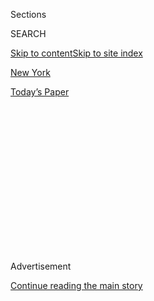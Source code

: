 <div id="app">

<div>

<div>

<div>

<div class="NYTAppHideMasthead css-1q2w90k e1suatyy0">

<div class="section css-ui9rw0 e1suatyy2">

<div class="css-eph4ug er09x8g0">

<div class="css-6n7j50">

</div>

<span class="css-1dv1kvn">Sections</span>

<div class="css-10488qs">

<span class="css-1dv1kvn">SEARCH</span>

</div>

[Skip to content](#site-content)[Skip to site index](#site-index)

</div>

<div id="masthead-section-label" class="css-1wr3we4 eaxe0e00">

[New
York](https://www.nytimes3xbfgragh.onion/section/nyregion)

</div>

<div class="css-10698na e1huz5gh0">

</div>

</div>

<div id="masthead-bar-one" class="section hasLinks css-15hmgas e1csuq9d3">

<div class="css-uqyvli e1csuq9d0">

</div>

<div class="css-1uqjmks e1csuq9d1">

</div>

<div class="css-9e9ivx">

[](https://myaccount.nytimes3xbfgragh.onion/auth/login?response_type=cookie&client_id=vi)

</div>

<div class="css-1bvtpon e1csuq9d2">

[Today’s
Paper](https://www.nytimes3xbfgragh.onion/section/todayspaper)

</div>

</div>

</div>

</div>

<div data-aria-hidden="false">

<div id="site-content" data-role="main">

<div>

<div class="css-1aor85t" style="opacity:0.000000001;z-index:-1;visibility:hidden">

<div class="css-1hqnpie">

<div class="css-epjblv">

<span class="css-17xtcya">[New
York](/section/nyregion)</span><span class="css-x15j1o">|</span><span class="css-fwqvlz">Chief
of New York’s Struggling Public Hospital System Is
Resigning</span>

</div>

<div class="css-k008qs">

<div class="css-1iwv8en">

<span class="css-18z7m18"></span>

<div>

</div>

</div>

<span class="css-1n6z4y">https://nyti.ms/2egLzHZ</span>

<div class="css-1705lsu">

<div class="css-4xjgmj">

<div class="css-4skfbu" data-role="toolbar" data-aria-label="Social Media Share buttons, Save button, and Comments Panel with current comment count" data-testid="share-tools">

  - 
  - 
  - 
  - 
    
    <div class="css-6n7j50">
    
    </div>

  - 

</div>

</div>

</div>

</div>

</div>

</div>

<div id="NYT_TOP_BANNER_REGION" class="css-13pd83m">

</div>

<div id="top-wrapper" class="css-1sy8kpn">

<div id="top-slug" class="css-l9onyx">

Advertisement

</div>

[Continue reading the main
story](#after-top)

<div class="ad top-wrapper" style="text-align:center;height:100%;display:block;min-height:250px">

<div id="top" class="place-ad" data-position="top" data-size-key="top">

</div>

</div>

<div id="after-top">

</div>

</div>

<div id="sponsor-wrapper" class="css-1hyfx7x">

<div id="sponsor-slug" class="css-19vbshk">

Supported by

</div>

[Continue reading the main
story](#after-sponsor)

<div id="sponsor" class="ad sponsor-wrapper" style="text-align:center;height:100%;display:block">

</div>

<div id="after-sponsor">

</div>

</div>

<div class="css-1vkm6nb ehdk2mb0">

# Chief of New York’s Struggling Public Hospital System Is Resigning

</div>

<div class="css-xt80pu e12qa4dv0">

<div class="css-18e8msd">

<div class="css-vp77d3 epjyd6m0">

<div class="css-1baulvz">

By [<span class="css-1baulvz last-byline" itemprop="name">J. David
Goodman</span>](http://www.nytimes3xbfgragh.onion/by/j-david-goodman)

</div>

</div>

  - Nov. 7,
    2016

  - 
    
    <div class="css-4xjgmj">
    
    <div class="css-d8bdto" data-role="toolbar" data-aria-label="Social Media Share buttons, Save button, and Comments Panel with current comment count" data-testid="share-tools">
    
      - 
      - 
      - 
      - 
        
        <div class="css-6n7j50">
        
        </div>
    
      - 
    
    </div>
    
    </div>

</div>

</div>

<div class="section meteredContent css-1r7ky0e" name="articleBody" itemprop="articleBody">

<div class="css-1fanzo5 StoryBodyCompanionColumn">

<div class="css-53u6y8">

The chief executive of [NYC Health &
Hospitals](http://www.nychealthandhospitals.org/hhc/html/home/home.shtml),
which runs New York City’s public hospitals, is stepping down from his
post atop the nation’s largest municipal health care system, a move that
City Hall officials described on Monday as voluntary and expected.

The departure of the executive, Dr. Ramanathan Raju, comes several
months after Mayor Bill de Blasio [announced his
plan](http://www.nytimes3xbfgragh.onion/2016/04/26/nyregion/de-blasio-to-propose-2-billion-for-new-york-citys-hospital-system.html)
to overhaul the hospital system, which faces a staggering shortfall of
cash for the operations of 11 hospitals across the city, including the
flagship Bellevue Hospital Center in Manhattan and Elmhurst Hospital
Center in Queens.

Appointed by Mr. de Blasio, a Democrat, in the first weeks of his
administration in 2014, Dr. Raju told City Hall officials in September
that he wanted to resign, according to a spokeswoman for the mayor. A
person familiar with Dr. Raju’s thinking said the recent death of his
mother precipitated his departure, which is effective at the end of the
month.

“He felt in many ways that he had done as much as he could,” said the
person, who spoke on the condition of anonymity to discuss private
conversations. “His mother had always lived with him. He wanted to go to
India and do all of the rituals.”

</div>

</div>

<div class="css-1fanzo5 StoryBodyCompanionColumn">

<div class="css-53u6y8">

Dr. Raju will be departing the agency as it faces fiscal challenges that
the city’s Independent Budget Office has called the [steepest in
memory](http://www.ibo.nyc.ny.us/iboreports/critical-condition-reviving-the-fiscal-health-of-the-citys-public-hospitals-will-take-state-federal-and-union-cooperation-june-2016.pdf).
Shortfalls prompted the city to infuse an additional $500 million into
Health & Hospitals, formerly known as the Health and Hospitals
Corporation, which has a budget of roughly $7 billion. The city’s annual
contribution is expected to top $2 billion until at least 2020 as state
and federal funding has declined. People without health insurance make
up a significant number of those who use the system.

</div>

</div>

<div class="css-79elbk" data-testid="photoviewer-wrapper">

<div class="css-z3e15g" data-testid="photoviewer-wrapper-hidden">

</div>

<div class="css-1a48zt4 ehw59r15" data-testid="photoviewer-children">

![<span class="css-16f3y1r e13ogyst0" data-aria-hidden="true">Dr.
Ramanathan Raju will step down at the end of the
month.</span><span class="css-cnj6d5 e1z0qqy90" itemprop="copyrightHolder"><span class="css-1ly73wi e1tej78p0">Credit...</span><span>Chester
Higgins Jr./The New York
Times</span></span>](https://static01.graylady3jvrrxbe.onion/images/2016/11/08/nyregion/08RAJU/08RAJU-articleInline.jpg?quality=75&auto=webp&disable=upscale)

</div>

</div>

<div class="css-1fanzo5 StoryBodyCompanionColumn">

<div class="css-53u6y8">

“The city administration really has nothing to do with the funding
issues,” said Kenneth E. Raske, president of the trade group Greater New
York Hospital Association. “The transformation of the health care system
is not limited to H.\&H. It’s across the United States.”

The city also [took over health care
services](http://www.nytimes3xbfgragh.onion/2015/06/11/nyregion/report-details-failings-of-corizon-rikers-island-health-provider.html)
at the Rikers Island jail complex last year, adding new complexity to
the task of reforming the system.

“I think Ram Raju over the last almost three years really did great work
to start fixing Health and Hospitals Corporation,” Mr. de Blasio said
during his weekly interview on the local news channel NY1. “It’s going
to need a lot of work.”

</div>

</div>

<div class="css-1fanzo5 StoryBodyCompanionColumn">

<div class="css-53u6y8">

His departure was [reported by The Daily
News](http://www.nydailynews.com/new-york/head-nyc-cash-bleeding-public-hospital-system-step-article-1.2862844).

Stanley Brezenoff, who ran the Health and Hospitals Corporation in the
1980s, is set to take over from Dr. Raju until a permanent replacement
is named. Mr. Brezenoff, 78, a [veteran of city politics and health
care](http://www.nytimes3xbfgragh.onion/1984/01/04/nyregion/man-in-the-news-a-public-official-who-garners-superlatives-stanley-brezenoff.html)
who served as first deputy mayor to Mayor Edward I. Koch, has experience
with turning around medical institutions, notably at Maimonides Medical
Center, which struggled financially before his arrival there in 1995.

“He’s a really good strategist and knows how to make a plan,” said
Pamela Brier, who worked with Mr. Brezenoff at Maimonides and succeeded
him as chief executive. Ms. Brier is now on a panel of health care
experts advising the de Blasio administration on Health & Hospitals.

Mr. Brezenoff faced another challenge at Long Island College Hospital,
which he ran as the chief executive officer and president of Continuum
Health Partners until the hospital was taken over by the state. Mr. de
Blasio, as a candidate for mayor, resisted its closing and then fought
to preserve some health care there once in office.

The former site of the hospital in Brooklyn Heights is now on a path to
be developed [as market-rate
housing](http://www.politico.com/states/new-york/city-hall/story/2016/11/in-disappointing-turn-for-de-blasio-long-island-college-hospital-will-not-include-affordable-housing-107092#ixzz4P4CeuxXZ).

</div>

</div>

</div>

<div>

</div>

<div>

</div>

<div>

</div>

<div>

<div id="bottom-wrapper" class="css-1ede5it">

<div id="bottom-slug" class="css-l9onyx">

Advertisement

</div>

[Continue reading the main
story](#after-bottom)

<div id="bottom" class="ad bottom-wrapper" style="text-align:center;height:100%;display:block;min-height:90px">

</div>

<div id="after-bottom">

</div>

</div>

</div>

</div>

</div>

## Site Index

<div>

</div>

## Site Information Navigation

  - [© <span>2020</span> <span>The New York Times
    Company</span>](https://help.nytimes3xbfgragh.onion/hc/en-us/articles/115014792127-Copyright-notice)

<!-- end list -->

  - [NYTCo](https://www.nytco.com/)
  - [Contact
    Us](https://help.nytimes3xbfgragh.onion/hc/en-us/articles/115015385887-Contact-Us)
  - [Work with us](https://www.nytco.com/careers/)
  - [Advertise](https://nytmediakit.com/)
  - [T Brand Studio](http://www.tbrandstudio.com/)
  - [Your Ad
    Choices](https://www.nytimes3xbfgragh.onion/privacy/cookie-policy#how-do-i-manage-trackers)
  - [Privacy](https://www.nytimes3xbfgragh.onion/privacy)
  - [Terms of
    Service](https://help.nytimes3xbfgragh.onion/hc/en-us/articles/115014893428-Terms-of-service)
  - [Terms of
    Sale](https://help.nytimes3xbfgragh.onion/hc/en-us/articles/115014893968-Terms-of-sale)
  - [Site
    Map](https://spiderbites.nytimes3xbfgragh.onion)
  - [Help](https://help.nytimes3xbfgragh.onion/hc/en-us)
  - [Subscriptions](https://www.nytimes3xbfgragh.onion/subscription?campaignId=37WXW)

</div>

</div>

</div>

</div>
